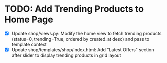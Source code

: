 # TODO: Add Trending Products to Home Page

- [x] Update shop/views.py: Modify the home view to fetch trending products (status=0, trending=True, ordered by created_at desc) and pass to template context
- [x] Update shop/templates/shop/index.html: Add "Latest Offers" section after slider to display trending products in grid layout
